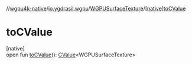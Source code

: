 //[wgpu4k-native](../../../index.md)/[io.ygdrasil.wgpu](../index.md)/[WGPUSurfaceTexture](index.md)/[[native]toCValue]([native]to-c-value.md)

# toCValue

[native]\
open fun [toCValue]([native]to-c-value.md)(): [CValue](https://kotlinlang.org/api/core/kotlin-stdlib/kotlinx.cinterop/-c-value/index.html)&lt;WGPUSurfaceTexture&gt;